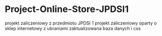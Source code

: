 # Project-Online-Store-JPDSI1
projekt zaliczeniowy z przedmiotu JPDSI 1
projekt zaliczeniowy oparty o sklep internetowy z ubraniami
zaktualizowana baza danych i css
